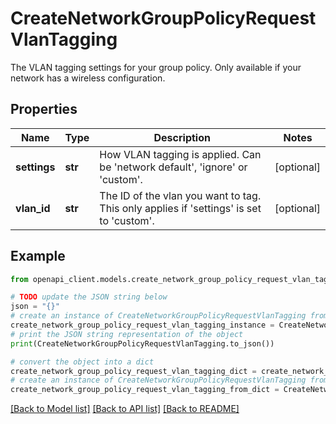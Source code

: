 # CreateNetworkGroupPolicyRequestVlanTagging

The VLAN tagging settings for your group policy. Only available if your network has a wireless configuration.

## Properties

Name | Type | Description | Notes
------------ | ------------- | ------------- | -------------
**settings** | **str** | How VLAN tagging is applied. Can be &#39;network default&#39;, &#39;ignore&#39; or &#39;custom&#39;. | [optional] 
**vlan_id** | **str** | The ID of the vlan you want to tag. This only applies if &#39;settings&#39; is set to &#39;custom&#39;. | [optional] 

## Example

```python
from openapi_client.models.create_network_group_policy_request_vlan_tagging import CreateNetworkGroupPolicyRequestVlanTagging

# TODO update the JSON string below
json = "{}"
# create an instance of CreateNetworkGroupPolicyRequestVlanTagging from a JSON string
create_network_group_policy_request_vlan_tagging_instance = CreateNetworkGroupPolicyRequestVlanTagging.from_json(json)
# print the JSON string representation of the object
print(CreateNetworkGroupPolicyRequestVlanTagging.to_json())

# convert the object into a dict
create_network_group_policy_request_vlan_tagging_dict = create_network_group_policy_request_vlan_tagging_instance.to_dict()
# create an instance of CreateNetworkGroupPolicyRequestVlanTagging from a dict
create_network_group_policy_request_vlan_tagging_from_dict = CreateNetworkGroupPolicyRequestVlanTagging.from_dict(create_network_group_policy_request_vlan_tagging_dict)
```
[[Back to Model list]](../README.md#documentation-for-models) [[Back to API list]](../README.md#documentation-for-api-endpoints) [[Back to README]](../README.md)


